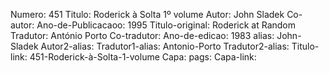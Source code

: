 Numero: 451
Titulo: Roderick à Solta 1º volume
Autor: John Sladek
Co-autor: 
Ano-de-Publicacaoo: 1995
Titulo-original: Roderick at Random
Tradutor: António Porto
Co-tradutor: 
Ano-de-edicao: 1983
alias: John-Sladek
Autor2-alias: 
Tradutor1-alias: Antonio-Porto
Tradutor2-alias: 
Titulo-link: 451-Roderick-à-Solta-1-volume
Capa: 
pags: 
Capa-link: